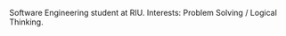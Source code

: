 Software Engineering student at RIU.
Interests: Problem Solving / Logical Thinking.

<!---
AbdullahZafarAZ/AbdullahZafarAZ is a ✨ special ✨ repository because its `README.md` (this file) appears on your GitHub profile.
You can click the Preview link to take a look at your changes.
--->
